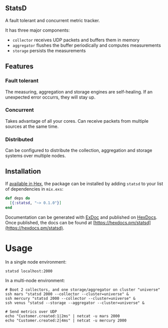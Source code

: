 StatsD
-------

A fault tolerant and concurrent metric tracker.

It has three major components:

- `collector` receives UDP packets and buffers them in memory
- `aggregator` flushes the buffer periodically and computes measurements
- `storage` persists the measurements

## Features

### Fault tolerant

The measuring, aggregation and storage engines are self-healing. If an unexpected error occurrs, they will stay up.

### Concurrent

Takes advantage of all your cores. Can receive packets from multiple sources at the same time.

### Distributed

Can be configured to distribute the collection, aggregation and storage systems over multiple nodes.

## Installation

If [available in Hex](https://hex.pm/docs/publish), the package can be installed
by adding `statsd` to your list of dependencies in `mix.exs`:

```elixir
def deps do
  [{:statsd, "~> 0.1.0"}]
end
```

Documentation can be generated with [ExDoc](https://github.com/elixir-lang/ex_doc)
and published on [HexDocs](https://hexdocs.pm). Once published, the docs can
be found at [https://hexdocs.pm/statsd](https://hexdocs.pm/statsd).

# Usage

In a single node environment:

```shell
statsd localhost:2000
```

In a multi-node environment:

```shell
# Boot 2 collectors, and one storage/aggregator on cluster "universe"
ssh mars "statsd 2000 --collector --cluster=universe" &
ssh mercury "statsd 2000 --collector --cluster=universe" &
ssh venus "statsd --storage --aggregator --cluster=universe" &

# Send metrics over UDP
echo "Customer.created:1|2ms" | netcat -u mars 2000
echo "Customer.created:2|4ms" | netcat -u mercury 2000
```
